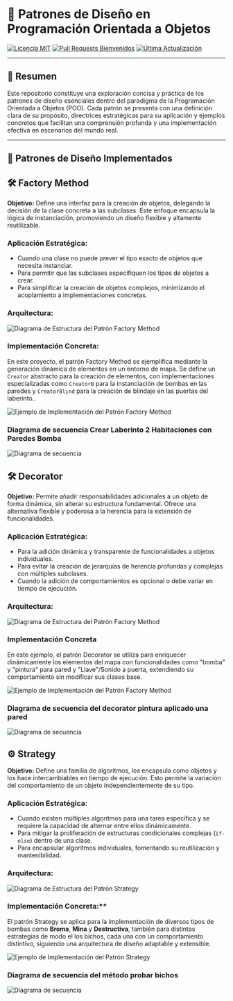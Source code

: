 # 📐 Patrones de Diseño en Programación Orientada a Objetos

[![Licencia MIT](https://img.shields.io/badge/License-MIT-yellow.svg)](https://opensource.org/licenses/MIT)
[![Pull Requests Bienvenidos](https://img.shields.io/badge/PRs-welcome-brightgreen.svg)](https://github.com/faresuclm/design-patterns/pulls)
[![Última Actualización](https://img.shields.io/github/last-commit/faresuclm/design-patterns)](https://github.com/faresuclm/design-patterns/commits/main)

---

## 🎯 Resumen

Este repositorio constituye una exploración concisa y práctica de los patrones de diseño esenciales dentro del paradigma de la Programación Orientada a Objetos (POO). Cada patrón se presenta con una definición clara de su propósito, directrices estratégicas para su aplicación y ejemplos concretos que facilitan una comprensión profunda y una implementación efectiva en escenarios del mundo real.

---

## 🧩 Patrones de Diseño Implementados

## 🛠️ Factory Method

**Objetivo:** Define una interfaz para la creación de objetos, delegando la decisión de la clase concreta a las subclases. Este enfoque encapsula la lógica de instanciación, promoviendo un diseño flexible y altamente reutilizable.

### Aplicación Estratégica:

- Cuando una clase no puede prever el tipo exacto de objetos que necesita instanciar.
- Para permitir que las subclases especifiquen los tipos de objetos a crear.
- Para simplificar la creación de objetos complejos, minimizando el acoplamiento a implementaciones concretas.

### Arquitectura:
![Diagrama de Estructura del Patrón Factory Method](pictures/factory-method.png)

### Implementación Concreta:
En este proyecto, el patrón Factory Method se ejemplifica mediante la generación dinámica de elementos en un entorno 
de mapa. Se define un `Creator` abstracto para la creación de elementos, con implementaciones especializadas 
como `CreatorB` para la instanciación de bombas en las paredes y `CreatorBlind` para la creación de blindaje
en las puertas del laberinto..

![Ejemplo de Implementación del Patrón Factory Method](pictures/factory-method-ex.png)

### Diagrama de secuencia Crear Laberinto 2 Habitaciones con Paredes Bomba
![Diagrama de secuencia](pictures/factory-method-seq.png)


## 🛠️ Decorator

**Objetivo:** Permite añadir responsabilidades adicionales a un objeto de forma dinámica, sin alterar su estructura 
fundamental. Ofrece una alternativa flexible y poderosa a la herencia para la extensión de funcionalidades.

### Aplicación Estratégica:
- Para la adición dinámica y transparente de funcionalidades a objetos individuales.
- Para evitar la creación de jerarquías de herencia profundas y complejas con múltiples subclases.
- Cuando la adición de comportamientos es opcional o debe variar en tiempo de ejecución.

### Arquitectura:
![Diagrama de Estructura del Patrón Factory Method](pictures/decorator.png)

### Implementación Concreta
En este ejemplo, el patrón Decorator se utiliza para enriquecer dinámicamente los elementos del mapa con 
funcionalidades como "bomba" y "pintura" para pared y "Llave"/Sonido a puerta, extendiendo su comportamiento sin modificar sus clases base.

![Ejemplo de Implementación del Patrón Factory Method](pictures/decorator-ex.png)

### Diagrama de secuencia del decorator pintura aplicado una pared
![Diagrama de secuencia](pictures/decorator_pintura_seq_.png)


## ⚙️ Strategy
**Objetivo:** Define una familia de algoritmos, los encapsula como objetos y los hace intercambiables 
en tiempo de ejecución. Esto permite la variación del comportamiento de un objeto independientemente de su tipo.

### Aplicación Estratégica:
- Cuando existen múltiples algoritmos para una tarea específica y se requiere la capacidad de alternar 
entre ellos dinámicamente.
- Para mitigar la proliferación de estructuras condicionales complejas (`if-else`) dentro de una clase.
- Para encapsular algoritmos individuales, fomentando su reutilización y mantenibilidad.

### Arquitectura:
![Diagrama de Estructura del Patrón Strategy](pictures/strategy.png)

### Implementación Concreta:**
El patrón Strategy se aplica para la implementación de diversos tipos de bombas como **Broma**, **Mina** y 
**Destructiva**, también para distintas estrategias de modo el los bichos, cada una con un 
comportamiento distintivo, siguiendo una arquitectura de diseño adaptable y extensible.

![Ejemplo de Implementación del Patrón Strategy](pictures/strategy-ex.png)

### Diagrama de secuencia del método probar bichos
![Diagrama de secuencia](pictures/strategy-seq-probarbichos.png)



